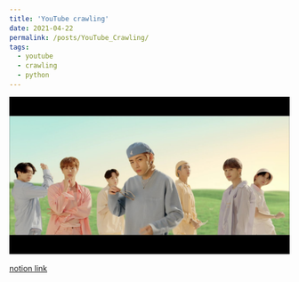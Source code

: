 ```yaml
---
title: 'YouTube crawling'
date: 2021-04-22
permalink: /posts/YouTube_Crawling/
tags:
  - youtube
  - crawling
  - python
---
```

![test](figures/dynamite.jpg)

[notion link](https://www.notion.so/YouTube-crawling-09f1c7bf11864f36a1d9f13757f630c4)

